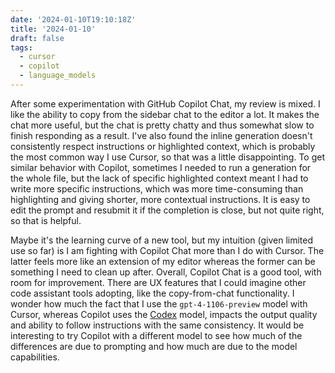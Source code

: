 ```yaml
---
date: '2024-01-10T19:10:18Z'
title: '2024-01-10'
draft: false
tags:
  - cursor
  - copilot
  - language_models
---
```


After some experimentation with GitHub Copilot Chat, my review is mixed.
I like the ability to copy from the sidebar chat to the editor a lot.
It makes the chat more useful, but the chat is pretty chatty and thus somewhat slow to finish responding as a result.
I've also found the inline generation doesn't consistently respect instructions or highlighted context, which is probably the most common way I use Cursor, so that was a little disappointing.
To get similar behavior with Copilot, sometimes I needed to run a generation for the whole file, but the lack of specific highlighted context meant I had to write more specific instructions, which was more time-consuming than highlighting and giving shorter, more contextual instructions.
It is easy to edit the prompt and resubmit it if the completion is close, but not quite right, so that is helpful.

Maybe it's the learning curve of a new tool, but my intuition (given limited use so far) is I am fighting with Copilot Chat more than I do with Cursor.
The latter feels more like an extension of my editor whereas the former can be something I need to clean up after.
Overall, Copilot Chat is a good tool, with room for improvement.
There are UX features that I could imagine other code assistant tools adopting, like the copy-from-chat functionality.
I wonder how much the fact that I use the `gpt-4-1106-preview` model with Cursor, whereas Copilot uses the [Codex](https://openai.com/blog/openai-codex) model, impacts the output quality and ability to follow instructions with the same consistency.
It would be interesting to try Copilot with a different model to see how much of the differences are due to prompting and how much are due to the model capabilities.
